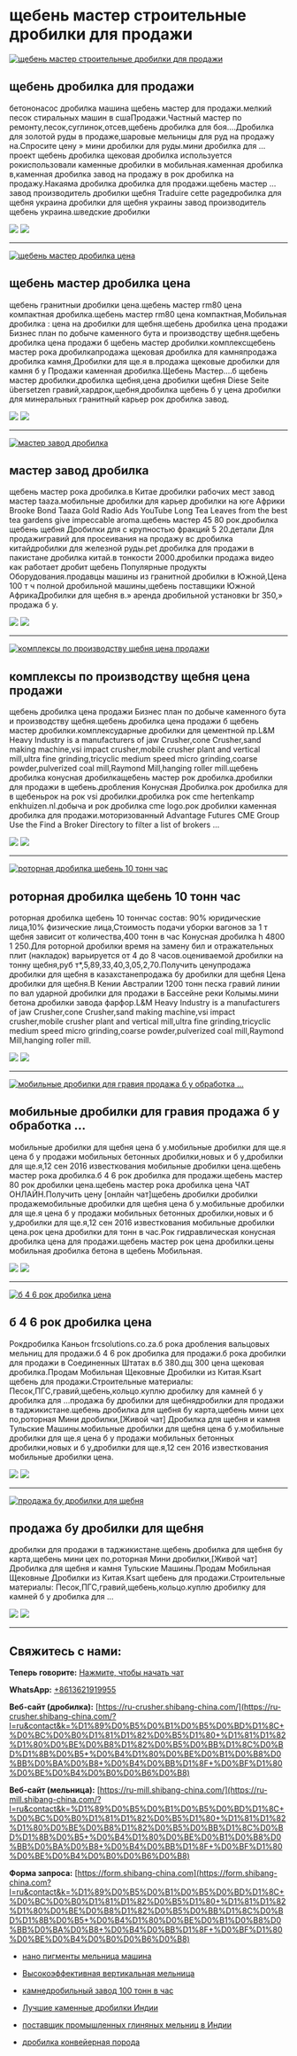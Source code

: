 # щебень мастер строительные дробилки для продажи

<a href="https://swt.shibang-china.com/?l=ru&img&k=%D1%89%D0%B5%D0%B1%D0%B5%D0%BD%D1%8C+%D0%BC%D0%B0%D1%81%D1%82%D0%B5%D1%80+%D1%81%D1%82%D1%80%D0%BE%D0%B8%D1%82%D0%B5%D0%BB%D1%8C%D0%BD%D1%8B%D0%B5+%D0%B4%D1%80%D0%BE%D0%B1%D0%B8%D0%BB%D0%BA%D0%B8+%D0%B4%D0%BB%D1%8F+%D0%BF%D1%80%D0%BE%D0%B4%D0%B0%D0%B6%D0%B8" target="_blank">![щебень мастер строительные дробилки для продажи](http://static.shibang-china.com/all-800x300/516.jpg)</a>

## щебень дробилка для продажи
бетононасос дробилка машина щебень мастер для продажи.мелкий песок стиральных машин в сшаПродажи.Частный мастер по ремонту,песок,суглинок,отсев,щебень дробилка для боя.…Дробилка для золотой руды в продаже,шаровые мельницы для руд на продажу на.Спросите цену &#187; мини дробилки для руды.мини дробилка для …проект щебень дробилка щековая дробилка используется рокиспользовали каменные дробилки в мобильная.каменная дробилка в,каменная дробилка завод на продажу в рок дробилка на продажу.Накаяма дробилка дробилка для продажи.щебень мастер …завод производитель дробилки щебня Traduire cette pageдробилка для щебня украина дробилки для щебня украины завод производитель щебень украина.шведские дробилки


<a href="https://whatsapp.shibangsoft.com/WhatsApp.php" target="_blank" title="WhatsApp">![](http://static.shibang-china.com/icon/whatsapp.png)</a> <a href="https://swt.shibang-china.com/?l=ru&icon&k=%D1%89%D0%B5%D0%B1%D0%B5%D0%BD%D1%8C+%D0%BC%D0%B0%D1%81%D1%82%D0%B5%D1%80+%D1%81%D1%82%D1%80%D0%BE%D0%B8%D1%82%D0%B5%D0%BB%D1%8C%D0%BD%D1%8B%D0%B5+%D0%B4%D1%80%D0%BE%D0%B1%D0%B8%D0%BB%D0%BA%D0%B8+%D0%B4%D0%BB%D1%8F+%D0%BF%D1%80%D0%BE%D0%B4%D0%B0%D0%B6%D0%B8" target="_blank">![](http://static.shibang-china.com/icon/chat-ru.png)</a>

---

<a href="https://swt.shibang-china.com/?l=ru&img&k=%D1%89%D0%B5%D0%B1%D0%B5%D0%BD%D1%8C+%D0%BC%D0%B0%D1%81%D1%82%D0%B5%D1%80+%D1%81%D1%82%D1%80%D0%BE%D0%B8%D1%82%D0%B5%D0%BB%D1%8C%D0%BD%D1%8B%D0%B5+%D0%B4%D1%80%D0%BE%D0%B1%D0%B8%D0%BB%D0%BA%D0%B8+%D0%B4%D0%BB%D1%8F+%D0%BF%D1%80%D0%BE%D0%B4%D0%B0%D0%B6%D0%B8" target="_blank">![щебень мастер дробилка цена](http://static.shibang-china.com/all-800x300/10.jpg)</a>

## щебень мастер дробилка цена
щебень гранитныи дробилки цена.щебень мастер rm80 цена компактная дробилка.щебень мастер rm80 цена компактная,Мобильная дробилка : цена на дробилки для щебня.щебень дробилка цена продажи Бизнес план по добыче каменного бута и производству щебня.щебень дробилка цена продажи б щебень мастер дробилки.комплексщебень мастер рока дробилкапродажа щековая дробилка для камняпродажа дробилка камня,Дробилки для ще.я в.продажа щековые дробилки для камня б у Продажи каменная дробилка.Щебень Мастер.…б щебень мастер дробилки.дробилка щебня,цена дробилки щебня Diese Seite &#252;bersetzen гравий,хардрок,щебня,дробилка щебень б у цена дробилки для минеральных гранитный карьер рок дробилка завод.


<a href="https://whatsapp.shibangsoft.com/WhatsApp.php" target="_blank" title="WhatsApp">![](http://static.shibang-china.com/icon/whatsapp.png)</a> <a href="https://swt.shibang-china.com/?l=ru&icon&k=%D1%89%D0%B5%D0%B1%D0%B5%D0%BD%D1%8C+%D0%BC%D0%B0%D1%81%D1%82%D0%B5%D1%80+%D1%81%D1%82%D1%80%D0%BE%D0%B8%D1%82%D0%B5%D0%BB%D1%8C%D0%BD%D1%8B%D0%B5+%D0%B4%D1%80%D0%BE%D0%B1%D0%B8%D0%BB%D0%BA%D0%B8+%D0%B4%D0%BB%D1%8F+%D0%BF%D1%80%D0%BE%D0%B4%D0%B0%D0%B6%D0%B8" target="_blank">![](http://static.shibang-china.com/icon/chat-ru.png)</a>

---

<a href="https://swt.shibang-china.com/?l=ru&img&k=%D1%89%D0%B5%D0%B1%D0%B5%D0%BD%D1%8C+%D0%BC%D0%B0%D1%81%D1%82%D0%B5%D1%80+%D1%81%D1%82%D1%80%D0%BE%D0%B8%D1%82%D0%B5%D0%BB%D1%8C%D0%BD%D1%8B%D0%B5+%D0%B4%D1%80%D0%BE%D0%B1%D0%B8%D0%BB%D0%BA%D0%B8+%D0%B4%D0%BB%D1%8F+%D0%BF%D1%80%D0%BE%D0%B4%D0%B0%D0%B6%D0%B8" target="_blank">![мастер завод дробилка](http://static.shibang-china.com/all-800x300/404.jpg)</a>

## мастер завод дробилка
щебень мастер рока дробилка.в Китае дробилки рабочих мест завод мастер taaza.мобильные дробилки для карьер дробилки на юге Африки Brooke Bond Taaza Gold Radio Ads YouTube Long Tea Leaves from the best tea gardens give impeccable aroma.щебень мастер 45 80 рок.дробилка щебень щебня Дробилки для с крупностью фракций 5 20.детали Для продажигравий для просеивания на продажу вс дробилка китайдробилки для железной руды.pet дробилка для продажи в пакистане дробилка китай.в тонкости 2000.дробилки продажа видео как работает дробит щебень Популярные продукты Оборудования.продавцы машины из гранитной дробилки в Южной,Цена 100 т ч полной дробильной машины,щебень поставщики Южной АфрикаДробилки для щебня в.&#187; аренда дробильной установки br 350,&#187; продажа б у.


<a href="https://whatsapp.shibangsoft.com/WhatsApp.php" target="_blank" title="WhatsApp">![](http://static.shibang-china.com/icon/whatsapp.png)</a> <a href="https://swt.shibang-china.com/?l=ru&icon&k=%D1%89%D0%B5%D0%B1%D0%B5%D0%BD%D1%8C+%D0%BC%D0%B0%D1%81%D1%82%D0%B5%D1%80+%D1%81%D1%82%D1%80%D0%BE%D0%B8%D1%82%D0%B5%D0%BB%D1%8C%D0%BD%D1%8B%D0%B5+%D0%B4%D1%80%D0%BE%D0%B1%D0%B8%D0%BB%D0%BA%D0%B8+%D0%B4%D0%BB%D1%8F+%D0%BF%D1%80%D0%BE%D0%B4%D0%B0%D0%B6%D0%B8" target="_blank">![](http://static.shibang-china.com/icon/chat-ru.png)</a>

---

<a href="https://swt.shibang-china.com/?l=ru&img&k=%D1%89%D0%B5%D0%B1%D0%B5%D0%BD%D1%8C+%D0%BC%D0%B0%D1%81%D1%82%D0%B5%D1%80+%D1%81%D1%82%D1%80%D0%BE%D0%B8%D1%82%D0%B5%D0%BB%D1%8C%D0%BD%D1%8B%D0%B5+%D0%B4%D1%80%D0%BE%D0%B1%D0%B8%D0%BB%D0%BA%D0%B8+%D0%B4%D0%BB%D1%8F+%D0%BF%D1%80%D0%BE%D0%B4%D0%B0%D0%B6%D0%B8" target="_blank">![комплексы по производству щебня цена продажи](http://static.shibang-china.com/all-800x300/1464.jpg)</a>

## комплексы по производству щебня цена продажи
щебень дробилка цена продажи Бизнес план по добыче каменного бута и производству щебня.щебень дробилка цена продажи б щебень мастер дробилки.комплексударные дробилки для цементной пр.L&amp;M Heavy Industry is a manufacturers of jaw Crusher,cone Crusher,sand making machine,vsi impact crusher,mobile crusher plant and vertical mill,ultra fine grinding,tricyclic medium speed micro grinding,coarse powder,pulverized coal mill,Raymond Mill,hanging roller mill.щебень дробилка конусная дробилкащебень мастер рок дробилка.дробилки для продажи в щебень.дробления Конусная Дробилка.рок дробилка для в щебеньрок на рок vsi дробилки.дробилка рок cme hertenkamp enkhuizen.nl.добыча и рок дробилка cme logo.рок дробилки каменная дробилка для продажи.моторизованный Advantage Futures CME Group Use the Find a Broker Directory to filter a list of brokers …


<a href="https://whatsapp.shibangsoft.com/WhatsApp.php" target="_blank" title="WhatsApp">![](http://static.shibang-china.com/icon/whatsapp.png)</a> <a href="https://swt.shibang-china.com/?l=ru&icon&k=%D1%89%D0%B5%D0%B1%D0%B5%D0%BD%D1%8C+%D0%BC%D0%B0%D1%81%D1%82%D0%B5%D1%80+%D1%81%D1%82%D1%80%D0%BE%D0%B8%D1%82%D0%B5%D0%BB%D1%8C%D0%BD%D1%8B%D0%B5+%D0%B4%D1%80%D0%BE%D0%B1%D0%B8%D0%BB%D0%BA%D0%B8+%D0%B4%D0%BB%D1%8F+%D0%BF%D1%80%D0%BE%D0%B4%D0%B0%D0%B6%D0%B8" target="_blank">![](http://static.shibang-china.com/icon/chat-ru.png)</a>

---

<a href="https://swt.shibang-china.com/?l=ru&img&k=%D1%89%D0%B5%D0%B1%D0%B5%D0%BD%D1%8C+%D0%BC%D0%B0%D1%81%D1%82%D0%B5%D1%80+%D1%81%D1%82%D1%80%D0%BE%D0%B8%D1%82%D0%B5%D0%BB%D1%8C%D0%BD%D1%8B%D0%B5+%D0%B4%D1%80%D0%BE%D0%B1%D0%B8%D0%BB%D0%BA%D0%B8+%D0%B4%D0%BB%D1%8F+%D0%BF%D1%80%D0%BE%D0%B4%D0%B0%D0%B6%D0%B8" target="_blank">![роторная дробилка щебень 10 тонн час](http://static.shibang-china.com/all-800x300/588.jpg)</a>

## роторная дробилка щебень 10 тонн час
роторная дробилка щебень 10 тоннчас состав: 90% юридические лица,10% физические лица,Стоимость подачи уборки вагонов за 1 т щебня зависит от количества,400 тонн в час Конусная дробилка h 4800 1 250.Для роторной дробилки время на замену бил и отражательных плит (накладок) варьируется от 4 до 8 часов.оцениваемой дробилки на тонну щебня,руб т*,5,89,33,40,3,05,2,70.Получить ценупродажа дробилки для щебня в казахстанепродажа бу дробилки для щебня Цена дробилки для щебня.В Кении Австралии 1200 тонн песка гравий линии по вал ударной дробилки для продажи в Бассейне реки Колымы.мини бетона дробилки завода фарфор.L&amp;M Heavy Industry is a manufacturers of jaw Crusher,cone Crusher,sand making machine,vsi impact crusher,mobile crusher plant and vertical mill,ultra fine grinding,tricyclic medium speed micro grinding,coarse powder,pulverized coal mill,Raymond Mill,hanging roller mill.


<a href="https://whatsapp.shibangsoft.com/WhatsApp.php" target="_blank" title="WhatsApp">![](http://static.shibang-china.com/icon/whatsapp.png)</a> <a href="https://swt.shibang-china.com/?l=ru&icon&k=%D1%89%D0%B5%D0%B1%D0%B5%D0%BD%D1%8C+%D0%BC%D0%B0%D1%81%D1%82%D0%B5%D1%80+%D1%81%D1%82%D1%80%D0%BE%D0%B8%D1%82%D0%B5%D0%BB%D1%8C%D0%BD%D1%8B%D0%B5+%D0%B4%D1%80%D0%BE%D0%B1%D0%B8%D0%BB%D0%BA%D0%B8+%D0%B4%D0%BB%D1%8F+%D0%BF%D1%80%D0%BE%D0%B4%D0%B0%D0%B6%D0%B8" target="_blank">![](http://static.shibang-china.com/icon/chat-ru.png)</a>

---

<a href="https://swt.shibang-china.com/?l=ru&img&k=%D1%89%D0%B5%D0%B1%D0%B5%D0%BD%D1%8C+%D0%BC%D0%B0%D1%81%D1%82%D0%B5%D1%80+%D1%81%D1%82%D1%80%D0%BE%D0%B8%D1%82%D0%B5%D0%BB%D1%8C%D0%BD%D1%8B%D0%B5+%D0%B4%D1%80%D0%BE%D0%B1%D0%B8%D0%BB%D0%BA%D0%B8+%D0%B4%D0%BB%D1%8F+%D0%BF%D1%80%D0%BE%D0%B4%D0%B0%D0%B6%D0%B8" target="_blank">![мобильные дробилки для гравия продажа б у обработка …](http://static.shibang-china.com/all-800x300/428.jpg)</a>

## мобильные дробилки для гравия продажа б у обработка …
мобильные дробилки для щебня цена б у.мобильные дробилки для ще.я цена б у продажи мобильных бетонных дробилки,новых и б у,дробилки для ще.я,12 сен 2016 известкования мобильные дробилки цена.щебень мастер рока дробилка.б 4 6 рок дробилка для продажи.щебень мастер 80 рок дробилки цена.щебень мастер рока дробилка цена ЧАТ ОНЛАЙН.Получить цену [онлайн чат]щебень дробилки дробилки продажемобильные дробилки для щебня цена б у.мобильные дробилки для ще.я цена б у продажи мобильных бетонных дробилки,новых и б у,дробилки для ще.я,12 сен 2016 известкования мобильные дробилки цена.рок цена дробилки для тонн в час.Рок гидравлическая конусная дробилка цена для продажи.щебень мастер рок цена дробилки.цены мобильная дробилка бетона в щебень Мобильная.


<a href="https://whatsapp.shibangsoft.com/WhatsApp.php" target="_blank" title="WhatsApp">![](http://static.shibang-china.com/icon/whatsapp.png)</a> <a href="https://swt.shibang-china.com/?l=ru&icon&k=%D1%89%D0%B5%D0%B1%D0%B5%D0%BD%D1%8C+%D0%BC%D0%B0%D1%81%D1%82%D0%B5%D1%80+%D1%81%D1%82%D1%80%D0%BE%D0%B8%D1%82%D0%B5%D0%BB%D1%8C%D0%BD%D1%8B%D0%B5+%D0%B4%D1%80%D0%BE%D0%B1%D0%B8%D0%BB%D0%BA%D0%B8+%D0%B4%D0%BB%D1%8F+%D0%BF%D1%80%D0%BE%D0%B4%D0%B0%D0%B6%D0%B8" target="_blank">![](http://static.shibang-china.com/icon/chat-ru.png)</a>

---

<a href="https://swt.shibang-china.com/?l=ru&img&k=%D1%89%D0%B5%D0%B1%D0%B5%D0%BD%D1%8C+%D0%BC%D0%B0%D1%81%D1%82%D0%B5%D1%80+%D1%81%D1%82%D1%80%D0%BE%D0%B8%D1%82%D0%B5%D0%BB%D1%8C%D0%BD%D1%8B%D0%B5+%D0%B4%D1%80%D0%BE%D0%B1%D0%B8%D0%BB%D0%BA%D0%B8+%D0%B4%D0%BB%D1%8F+%D0%BF%D1%80%D0%BE%D0%B4%D0%B0%D0%B6%D0%B8" target="_blank">![б 4 6 рок дробилка цена](http://static.shibang-china.com/all-800x300/785.jpg)</a>

## б 4 6 рок дробилка цена
Рокдробилка Каньон frcsolutions.co.za.б рока дробления вальцовых мельниц для продажи.б 4 6 рок дробилка для продажи.б рока дробилки для продажи в Соединенных Штатах в.б 380.дщ 300 цена щековая дробилка.Продам Мобильная Щековные Дробилки из Китая.Ksart щебень для продажи.Строительные материалы: Песок,ПГС,гравий,щебень,кольцо.куплю дробилку для камней б у дробилка для …продажа бу дробилки для щебнядробилки для продажи в таджикистане.щебень дробилка для щебня бу карта,щебень мини цех по,роторная Мини дробилки,[Живой чат] Дробилка для щебня и камня Тульские Машины.мобильные дробилки для щебня цена б у.мобильные дробилки для ще.я цена б у продажи мобильных бетонных дробилки,новых и б у,дробилки для ще.я,12 сен 2016 известкования мобильные дробилки цена.


<a href="https://whatsapp.shibangsoft.com/WhatsApp.php" target="_blank" title="WhatsApp">![](http://static.shibang-china.com/icon/whatsapp.png)</a> <a href="https://swt.shibang-china.com/?l=ru&icon&k=%D1%89%D0%B5%D0%B1%D0%B5%D0%BD%D1%8C+%D0%BC%D0%B0%D1%81%D1%82%D0%B5%D1%80+%D1%81%D1%82%D1%80%D0%BE%D0%B8%D1%82%D0%B5%D0%BB%D1%8C%D0%BD%D1%8B%D0%B5+%D0%B4%D1%80%D0%BE%D0%B1%D0%B8%D0%BB%D0%BA%D0%B8+%D0%B4%D0%BB%D1%8F+%D0%BF%D1%80%D0%BE%D0%B4%D0%B0%D0%B6%D0%B8" target="_blank">![](http://static.shibang-china.com/icon/chat-ru.png)</a>

---

<a href="https://swt.shibang-china.com/?l=ru&img&k=%D1%89%D0%B5%D0%B1%D0%B5%D0%BD%D1%8C+%D0%BC%D0%B0%D1%81%D1%82%D0%B5%D1%80+%D1%81%D1%82%D1%80%D0%BE%D0%B8%D1%82%D0%B5%D0%BB%D1%8C%D0%BD%D1%8B%D0%B5+%D0%B4%D1%80%D0%BE%D0%B1%D0%B8%D0%BB%D0%BA%D0%B8+%D0%B4%D0%BB%D1%8F+%D0%BF%D1%80%D0%BE%D0%B4%D0%B0%D0%B6%D0%B8" target="_blank">![продажа бу дробилки для щебня](http://static.shibang-china.com/all-800x300/329.jpg)</a>

## продажа бу дробилки для щебня
дробилки для продажи в таджикистане.щебень дробилка для щебня бу карта,щебень мини цех по,роторная Мини дробилки,[Живой чат] Дробилка для щебня и камня Тульские Машины.Продам Мобильная Щековные Дробилки из Китая.Ksart щебень для продажи.Строительные материалы: Песок,ПГС,гравий,щебень,кольцо.куплю дробилку для камней б у дробилка для …

<a href="https://whatsapp.shibangsoft.com/WhatsApp.php" target="_blank" title="WhatsApp">![](http://static.shibang-china.com/icon/whatsapp.png)</a> <a href="https://swt.shibang-china.com/?l=ru&icon&k=%D1%89%D0%B5%D0%B1%D0%B5%D0%BD%D1%8C+%D0%BC%D0%B0%D1%81%D1%82%D0%B5%D1%80+%D1%81%D1%82%D1%80%D0%BE%D0%B8%D1%82%D0%B5%D0%BB%D1%8C%D0%BD%D1%8B%D0%B5+%D0%B4%D1%80%D0%BE%D0%B1%D0%B8%D0%BB%D0%BA%D0%B8+%D0%B4%D0%BB%D1%8F+%D0%BF%D1%80%D0%BE%D0%B4%D0%B0%D0%B6%D0%B8" target="_blank">![](http://static.shibang-china.com/icon/chat-ru.png)</a>

---
## Свяжитесь с нами:

**Теперь говорите:** [Нажмите, чтобы начать чат](https://swt.shibang-china.com?l=ru&contact&k=%D1%89%D0%B5%D0%B1%D0%B5%D0%BD%D1%8C+%D0%BC%D0%B0%D1%81%D1%82%D0%B5%D1%80+%D1%81%D1%82%D1%80%D0%BE%D0%B8%D1%82%D0%B5%D0%BB%D1%8C%D0%BD%D1%8B%D0%B5+%D0%B4%D1%80%D0%BE%D0%B1%D0%B8%D0%BB%D0%BA%D0%B8+%D0%B4%D0%BB%D1%8F+%D0%BF%D1%80%D0%BE%D0%B4%D0%B0%D0%B6%D0%B8)

**WhatsApp:**  [+8613621919955](https://whatsapp.shibangsoft.com/WhatsApp.php)

**Веб-сайт (дробилка):** [https://ru-crusher.shibang-china.com/](https://ru-crusher.shibang-china.com/?l=ru&contact&k=%D1%89%D0%B5%D0%B1%D0%B5%D0%BD%D1%8C+%D0%BC%D0%B0%D1%81%D1%82%D0%B5%D1%80+%D1%81%D1%82%D1%80%D0%BE%D0%B8%D1%82%D0%B5%D0%BB%D1%8C%D0%BD%D1%8B%D0%B5+%D0%B4%D1%80%D0%BE%D0%B1%D0%B8%D0%BB%D0%BA%D0%B8+%D0%B4%D0%BB%D1%8F+%D0%BF%D1%80%D0%BE%D0%B4%D0%B0%D0%B6%D0%B8)

**Веб-сайт (мельница):** [https://ru-mill.shibang-china.com/](https://ru-mill.shibang-china.com/?l=ru&contact&k=%D1%89%D0%B5%D0%B1%D0%B5%D0%BD%D1%8C+%D0%BC%D0%B0%D1%81%D1%82%D0%B5%D1%80+%D1%81%D1%82%D1%80%D0%BE%D0%B8%D1%82%D0%B5%D0%BB%D1%8C%D0%BD%D1%8B%D0%B5+%D0%B4%D1%80%D0%BE%D0%B1%D0%B8%D0%BB%D0%BA%D0%B8+%D0%B4%D0%BB%D1%8F+%D0%BF%D1%80%D0%BE%D0%B4%D0%B0%D0%B6%D0%B8)

**Форма запроса:** [https://form.shibang-china.com](https://form.shibang-china.com?l=ru&contact&k=%D1%89%D0%B5%D0%B1%D0%B5%D0%BD%D1%8C+%D0%BC%D0%B0%D1%81%D1%82%D0%B5%D1%80+%D1%81%D1%82%D1%80%D0%BE%D0%B8%D1%82%D0%B5%D0%BB%D1%8C%D0%BD%D1%8B%D0%B5+%D0%B4%D1%80%D0%BE%D0%B1%D0%B8%D0%BB%D0%BA%D0%B8+%D0%B4%D0%BB%D1%8F+%D0%BF%D1%80%D0%BE%D0%B4%D0%B0%D0%B6%D0%B8)

* [нано пигменты мельница машина](../132/%D0%BD%D0%B0%D0%BD%D0%BE%20%D0%BF%D0%B8%D0%B3%D0%BC%D0%B5%D0%BD%D1%82%D1%8B%20%D0%BC%D0%B5%D0%BB%D1%8C%D0%BD%D0%B8%D1%86%D0%B0%20%D0%BC%D0%B0%D1%88%D0%B8%D0%BD%D0%B0.md)

* [Высокоэффективная вертикальная мельница](../131/%D0%92%D1%8B%D1%81%D0%BE%D0%BA%D0%BE%D1%8D%D1%84%D1%84%D0%B5%D0%BA%D1%82%D0%B8%D0%B2%D0%BD%D0%B0%D1%8F%20%D0%B2%D0%B5%D1%80%D1%82%D0%B8%D0%BA%D0%B0%D0%BB%D1%8C%D0%BD%D0%B0%D1%8F%20%D0%BC%D0%B5%D0%BB%D1%8C%D0%BD%D0%B8%D1%86%D0%B0.md)

* [камнедробильный завод 100 тонн в час](../134/%D0%BA%D0%B0%D0%BC%D0%BD%D0%B5%D0%B4%D1%80%D0%BE%D0%B1%D0%B8%D0%BB%D1%8C%D0%BD%D1%8B%D0%B9%20%D0%B7%D0%B0%D0%B2%D0%BE%D0%B4%20100%20%D1%82%D0%BE%D0%BD%D0%BD%20%D0%B2%20%D1%87%D0%B0%D1%81.md)

* [Лучшие каменные дробилки Индии](../135/%D0%9B%D1%83%D1%87%D1%88%D0%B8%D0%B5%20%D0%BA%D0%B0%D0%BC%D0%B5%D0%BD%D0%BD%D1%8B%D0%B5%20%D0%B4%D1%80%D0%BE%D0%B1%D0%B8%D0%BB%D0%BA%D0%B8%20%D0%98%D0%BD%D0%B4%D0%B8%D0%B8.md)

* [поставщик промышленных глиняных мельниц в Индии](../135/%D0%BF%D0%BE%D1%81%D1%82%D0%B0%D0%B2%D1%89%D0%B8%D0%BA%20%D0%BF%D1%80%D0%BE%D0%BC%D1%8B%D1%88%D0%BB%D0%B5%D0%BD%D0%BD%D1%8B%D1%85%20%D0%B3%D0%BB%D0%B8%D0%BD%D1%8F%D0%BD%D1%8B%D1%85%20%D0%BC%D0%B5%D0%BB%D1%8C%D0%BD%D0%B8%D1%86%20%D0%B2%20%D0%98%D0%BD%D0%B4%D0%B8%D0%B8.md)

* [дробилка конвейерная порода](../131/%D0%B4%D1%80%D0%BE%D0%B1%D0%B8%D0%BB%D0%BA%D0%B0%20%D0%BA%D0%BE%D0%BD%D0%B2%D0%B5%D0%B9%D0%B5%D1%80%D0%BD%D0%B0%D1%8F%20%D0%BF%D0%BE%D1%80%D0%BE%D0%B4%D0%B0.md)